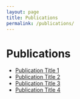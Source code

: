 ```yaml
---
layout: page
title: Publications
permalink: /publications/
---
```


# Publications

- [Publication Title 1](path/to/paper1.pdf)
- [Publication Title 2](path/to/paper2.pdf)
- [Publication Title 3](path/to/paper3.pdf)
- [Publication Title 4](path/to/paper4.pdf)

